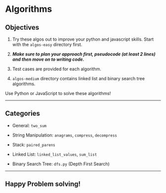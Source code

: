 # Algorithms

## Objectives

1. Try these algos out to improve your python and javascript skills. Start with the `algos-easy` directory first. 

2. ***Make sure to plan your approach first, pseudocode (at least 2 lines) and then move on to writing code.***

3. Test cases are provided for each algorithm.

4. `algos-medium` directory contains linked list and binary search tree algorithms.

Use Python or JavaScript to solve these algorithms!

***

## Categories

- General: `two_sum`

- String Manipulation: `anagrams`, `compress`, `decompress`

- Stack: `paired_parens`

- Linked List: `linked_list_values`, `sum_list`

- Binary Search Tree: `dfs.py` (Depth First Search)

***

## Happy Problem solving!

